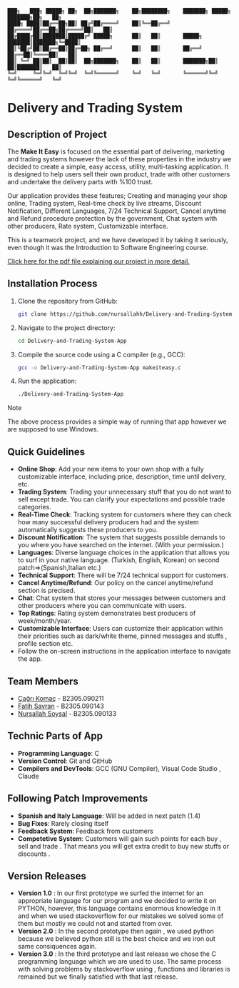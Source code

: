 ```
███╗   ███╗ █████╗ ██╗  ██╗███████╗    ██╗████████╗    ███████╗ █████╗ ███████╗██╗   ██╗
████╗ ████║██╔══██╗██║ ██╔╝██╔════╝    ██║╚══██╔══╝    ██╔════╝██╔══██╗██╔════╝██║   ██║
██╔████╔██║███████║█████╔╝ █████╗      ██║   ██║       █████╗  ███████║███████╗╚═████║
██║╚██╔╝██║██╔══██║██╔═██╗ ██╔══╝      ██║   ██║       ██╔══╝  ██╔══██║╚════██║   ██║
██║ ╚═╝ ██║██║  ██║██║  ██╗███████╗    ██║   ██║       ███████╗██║  ██║███████║   ██║
╚═╝     ╚═╝╚═╝  ╚═╝╚═╝  ╚═╝╚══════╝    ╚═╝   ╚═╝       ╚══════╝╚═╝  ╚═╝╚══════╝   ╚═╝ 
```
# Delivery and Trading System 

## Description of Project
The **Make It Easy** is focused on the essential part of delivering, marketing and trading systems however the lack of these properties in the industry we decided to create a simple, easy access, utility, multi-tasking application. It is designed to help users sell their own product, trade with other customers and undertake the delivery parts with %100 trust.

Our application provides these features; Creating and managing your shop online, Trading system, Real-time check by live streams, Discount Notification, Different Languages, 7/24 Technical Support, Cancel anytime and Refund procedure protection by the government, Chat system with other producers, Rate system, Customizable interface. 

This is a teamwork project, and we have developed it by taking it seriously, even though it was the Introduction to Software Engineering course. 

[Click here for the pdf file explaining our project in more detail.](https://github.com/YunuSezer/Calendar-App/blob/main/calender_reminder_app.pdf)

## Installation Process
1. Clone the repository from GitHub:
   ```bash
   git clone https://github.com/nursallahh/Delivery-and-Trading-System-App
   ```
2. Navigate to the project directory:
   ```bash
   cd Delivery-and-Trading-System-App
   ```
3. Compile the source code using a C compiler (e.g., GCC):
   ```bash
   gcc -o Delivery-and-Trading-System-App makeiteasy.c
   ```
4. Run the application:
   ```bash
   ./Delivery-and-Trading-System-App

> [!NOTE]  
> The above process provides a simple way of running that app however we are supposed to use Windows.

 ## Quick Guidelines
- **Online Shop**: Add your new items to your own shop with a fully customizable interface, including price, description, time until delivery, etc.
- **Trading System**: Trading your unnecessary stuff that you do not want to sell except trade. You can clarify your expectations and possible trade categories.
- **Real-Time Check**: Tracking system for customers where they can check how many successful delivery producers had and the system automatically suggests these producers to you.
- **Discount Notification**: The system that suggests possible demands to you where you have searched on the internet. (With your permission.)
- **Languages**: Diverse language choices in the application that allows you to surf in your native language. (Turkish, English, Korean) on second patch=>(Spanish,Italian etc.)
- **Technical Support**: There will be 7/24 technical support for customers.
- **Cancel Anytime/Refund**: Our policy on the cancel anytime/refund section is precised.
- **Chat**: Chat system that stores your messages between customers and other producers where you can communicate with users.
- **Top Ratings**: Rating system demonstrates best producers of week/month/year.
- **Customizable Interface**: Users can customize their application within their priorities such as dark/white theme, pinned messages and stuffs , profile section etc.
- Follow the on-screen instructions in the application interface to navigate the app.


## Team Members
- [Çağrı Komaç](https://github.com/cagri-1) - B2305.090211
- [Fatih Savran](https://github.com/FatihSavran) - B2305.090143
- [Nursallah Soysal](https://github.com/nursallahh) - B2305.090133

## Technic Parts of App
- **Programming Language**: C
- **Version Control**: Git and GitHub
- **Compilers and DevTools**: GCC (GNU Compiler), Visual Code Studio , Claude
  
## Following Patch Improvements
- **Spanish and Italy Language**: Will be added in next patch (1.4)
- **Bug Fixes**: Rarely closing itself
- **Feedback System**: Feedback from customers
- **Competetive System**: Customers will gain such points for each buy , sell and trade . That means you will get extra credit to buy new stuffs or discounts .

## Version Releases 
- **Version 1.0** : In our first prototype we surfed the internet for an appropriate language for our program and we decided to write it on PYTHON, however, this language contains enormous knowledge in it and when we used stackoverflow for our mistakes we solved some of them but mostly we could not and started from over.
- **Version 2.0** : In the second prototype then again , we used python because we believed python still is the best choice and we iron out same consiquences again.
- **Version 3.0** : In the third prototype and last release we chose the C programming language which we are used to use. The same process with solving problems by stackoverflow using , functions and libraries is remained but we finally satisfied with that last release.
